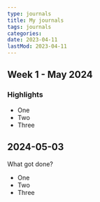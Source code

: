 ```yaml
---
type: journals
title: My journals
tags: journals
categories:
date: 2023-04-11
lastMod: 2023-04-11
---
```


## Week 1 - May 2024

### Highlights

- One
- Two
- Three

## 2024-05-03

What got done?

- One
- Two
- Three
